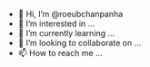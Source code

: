 - 👋 Hi, I’m @roeubchanpanha
- 👀 I’m interested in ...
- 🌱 I’m currently learning ...
- 💞️ I’m looking to collaborate on ...
- 📫 How to reach me ...

<!---
roeubchanpanha/roeubchanpanha is a ✨ special ✨ repository because its `README.md` (this file) appears on your GitHub profile.
You can click the Preview link to take a look at your changes.
--->
